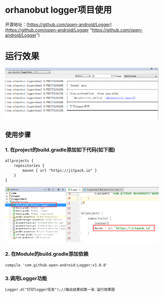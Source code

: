 # orhanobut logger项目使用

开源地址：[https://github.com/open-android/Logger](https://github.com/open-android/Logger "https://github.com/open-android/Logger")

# 运行效果

![](screenshot.png)

## 使用步骤

### 1. 在project的build.gradle添加如下代码(如下图)

	allprojects {
	    repositories {
	        maven { url "https://jitpack.io" }
	    }
	}

![](screenshot2.png)

### 2. 在Module的build.gradle添加依赖

    compile 'com.github.open-android:Logger:v1.0.0'


### 3.调用Logger功能

	Logger.d("打印logger信息");//输出结果如第一张 运行效果图

	


	
